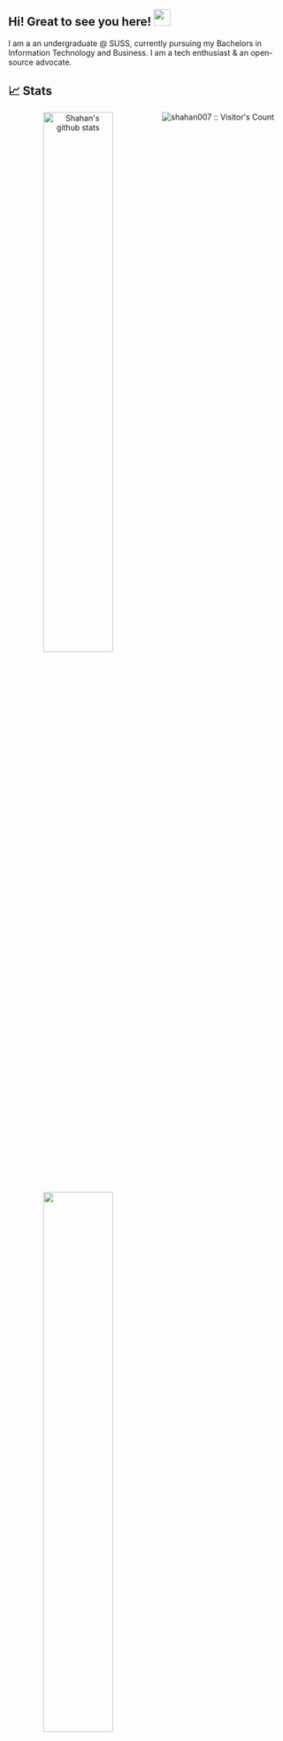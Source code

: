 ## Hi! Great to see you here! <img src="https://raw.githubusercontent.com/aemmadi/aemmadi/master/wave.gif" width="30px">

I am a an undergraduate @ SUSS, currently pursuing my Bachelors in Information Technology and Business. I am a tech enthusiast & an open-source advocate. 

<!--
**shahan007/shahan007** is a ✨ _special_ ✨ repository because its `README.md` (this file) appears on your GitHub profile.

Here are some ideas to get you started:

- 🔭 I’m currently working on ...
- 🌱 I’m currently learning ...
- 👯 I’m looking to collaborate on ...
- 🤔 I’m looking for help with ...
- 💬 Ask me about ...
- 📫 How to reach me: ...
- 😄 Pronouns: ...
- ⚡ Fun fact: ...
-->

## 📈 Stats
<p align="center">	
  <img width="50%" align="left" src="https://github-readme-stats.vercel.app/api?username=shahan007&show_icons=true&include_all_commits=true&theme=buefy&hide_border=true" alt="Shahan's github stats"/>  
  <img width="50%"  align="left" src="https://github-readme-stats.vercel.app/api/top-langs/?username=shahan007&layout=compact&theme=buefy&hide_border=true&hide=Jupyter Notebook" /> 
</p>
<p align="center"><img src="https://visitor-badge.laobi.icu/badge?page_id=shaha007.shaha007" alt="shahan007 :: Visitor's Count" /></p>
